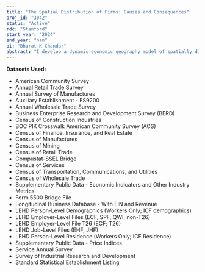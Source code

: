 ```yaml
---
title: "The Spatial Distribution of Firms: Causes and Consequences"
proj_id: "3042"
status: "Active"
rdc: "Stanford"
start_year: "2024"
end_year: "nan"
pi: "Bharat K Chandar"
abstract: "I develop a dynamic economic geography model of spatially distinct labor markets. The model fea- tures mobile workers between regions and industries, input-output relationships between sectors, and producitivity spillovers, three forces that determine patterns of agglomeration and coagglomer- ation in the economy. Firms are multiestablishment and endogenously choose where to hire workers for R&D development and for production given their productivity and trade costs. I estimate the frictions in the model using panel microdata to track flows of workers and firms between regions following local labor supply shocks. I study how regional industrial policies enacted by the U.S. government impact the distribution of economic activity across space. The effects of these policies depend on the labor, input-output, and productivity spillovers across industries and regions esti- mated in my model. Further, the policies affect where firms open R&D branches and where they open production branches, which impact regional price and wage inequality."
---
```


**Datasets Used:**

  - American Community Survey 
  - Annual Retail Trade Survey 
  - Annual Survey of Manufactures 
  - Auxiliary Establishment - ES9200 
  - Annual Wholesale Trade Survey 
  - Business Enterprise Research and Development Survey (BERD) 
  - Census of Construction Industries 
  - BOC PIK Crosswalk American Community Survey (ACS) 
  - Census of Finance, Insurance, and Real Estate 
  - Census of Manufactures 
  - Census of Mining 
  - Census of Retail Trade 
  - Compustat-SSEL Bridge 
  - Census of Services 
  - Census of Transportation, Communications, and Utilities 
  - Census of Wholesale Trade 
  - Supplementary Public Data - Economic Indicators and Other Industry Metrics 
  - Form 5500 Bridge File 
  - Longitudinal Business Database - With EIN and Revenue 
  - LEHD Person-Level Demographics (Workers Only; ICF demographics) 
  - LEHD Employer-Level Files (ECF, SPF, QWI; non-T26) 
  - LEHD Employer-Level File T26 (ECF; T26) 
  - LEHD Job-Level Files (EHF, JHF) 
  - LEHD Person-Level Residence (Workers Only; ICF Residence) 
  - Supplementary Public Data - Price Indices 
  - Service Annual Survey 
  - Survey of Industrial Research and Development 
  - Standard Statistical Establishment Listing 

